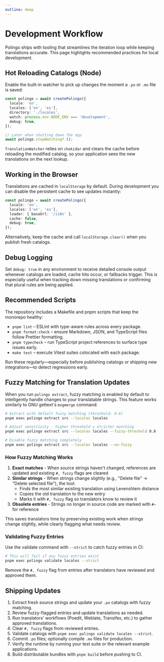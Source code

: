 ```yaml
---
outline: deep
---
```


# Development Workflow

Polingo ships with tooling that streamlines the iteration loop while keeping translations accurate. This page highlights recommended practices for local development.

## Hot Reloading Catalogs (Node)

Enable the built-in watcher to pick up changes the moment a `.po` or `.mo` file is saved:

```ts
const polingo = await createPolingo({
  locale: 'en',
  locales: ['en', 'es'],
  directory: './locales',
  watch: process.env.NODE_ENV === 'development',
  debug: true,
});

// Later when shutting down the app
await polingo.stopWatching?.();
```

`TranslationWatcher` relies on `chokidar` and clears the cache before reloading the modified catalog, so your application sees the new translations on the next lookup.

## Working in the Browser

Translations are cached in `localStorage` by default. During development you can disable the persistent cache to see updates instantly:

```ts
const polingo = await createPolingo({
  locale: 'en',
  locales: ['en', 'es'],
  loader: { baseUrl: '/i18n' },
  cache: false,
  debug: true,
});
```

Alternatively, keep the cache and call `localStorage.clear()` when you publish fresh catalogs.

## Debug Logging

Set `debug: true` in any environment to receive detailed console output whenever catalogs are loaded, cache hits occur, or fallbacks trigger. This is especially useful when tracking down missing translations or confirming that plural rules are being applied.

## Recommended Scripts

The repository includes a Makefile and pnpm scripts that keep the monorepo healthy:

- `pnpm lint` – ESLint with type-aware rules across every package.
- `pnpm format:check` – ensure Markdown, JSON, and TypeScript files follow Prettier formatting.
- `pnpm typecheck` – run TypeScript project references to surface type issues early.
- `make test` – execute Vitest suites colocated with each package.

Run these regularly—especially before publishing catalogs or shipping new integrations—to detect regressions early.

## Fuzzy Matching for Translation Updates

When you run `polingo extract`, fuzzy matching is enabled by default to intelligently handle changes to your translatable strings. This feature works similarly to GNU gettext's `msgmerge` command:

```bash
# Extract with default fuzzy matching (threshold: 0.6)
pnpm exec polingo extract src --locales locales

# Adjust sensitivity - higher threshold = stricter matching
pnpm exec polingo extract src --locales locales --fuzzy-threshold 0.8

# Disable fuzzy matching completely
pnpm exec polingo extract src --locales locales --no-fuzzy
```

### How Fuzzy Matching Works

1. **Exact matches** - When source strings haven't changed, references are updated and existing `#, fuzzy` flags are cleared
2. **Similar strings** - When strings change slightly (e.g., "Delete file" → "Delete selected file"), the tool:
   - Finds the most similar existing translation using Levenshtein distance
   - Copies the old translation to the new entry
   - Marks it with `#, fuzzy` flag so translators know to review it
3. **Obsolete entries** - Strings no longer in source code are marked with `#~` for reference

This saves translators time by preserving existing work when strings change slightly, while clearly flagging what needs review.

### Validating Fuzzy Entries

Use the validate command with `--strict` to catch fuzzy entries in CI:

```bash
# This will fail if any fuzzy entries exist
pnpm exec polingo validate locales --strict
```

Remove the `#, fuzzy` flag from entries after translators have reviewed and approved them.

## Shipping Updates

1. Extract fresh source strings and update your `.po` catalogs with fuzzy matching.
2. Review fuzzy-flagged entries and update translations as needed.
3. Run translators' workflows (Poedit, Weblate, Transifex, etc.) to gather approved translations.
4. Clear `#, fuzzy` flags from reviewed entries.
5. Validate catalogs with `pnpm exec polingo validate locales --strict`.
6. Commit `.po` files; optionally compile `.mo` files for production.
7. Verify the runtime by running your test suite or the relevant example applications.
8. Build distributable bundles with `pnpm build` before pushing to CI.

